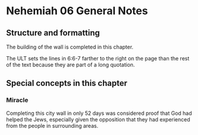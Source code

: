 # Nehemiah 06 General Notes

## Structure and formatting

The building of the wall is completed in this chapter.

The ULT sets the lines in 6:6-7 farther to the right on the page than the rest of the text because they are part of a long quotation.

## Special concepts in this chapter

### Miracle

Completing this city wall in only 52 days was considered proof that God had helped the Jews, especially given the opposition that they had experienced from the people in surrounding areas.